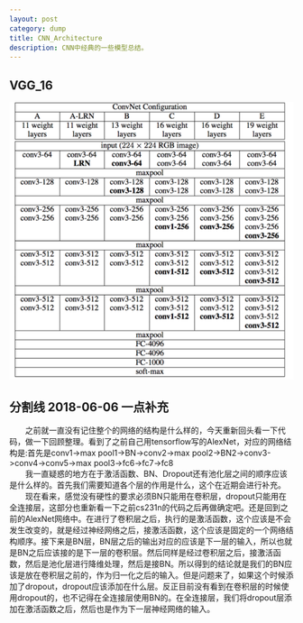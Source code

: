 ```yaml
---
layout: post
category: dump
title: CNN_Architecture
description: CNN中经典的一些模型总结。
---
```


## VGG_16 
![](/downloads/VGG16.png)

## 分割线 2018-06-06 一点补充
　　之前就一直没有记住整个的网络的结构是什么样的，今天重新回头看一下代码，做一下回顾整理。看到了之前自己用tensorflow写的AlexNet，对应的网络结构是:首先是conv1->max pool1->BN->conv2->max pool2->BN2->conv3->conv4->conv5->max pool3->fc6->fc7->fc8<br>
　　我一直疑惑的地方在于激活函数、BN、Dropout还有池化层之间的顺序应该是什么样的。首先我们需要知道各个层的作用是什么，这个在近期会进行补充。<br>
　　现在看来，感觉没有硬性的要求必须BN只能用在卷积层，dropout只能用在全连接层，这部分也重新看一下之前cs231n的代码之后再做确定吧。还是回到之前的AlexNet网络中。在进行了卷积层之后，执行的是激活函数，这个应该是不会发生改变的，就是经过神经网络之后，接激活函数，这个应该是固定的一个网络结构顺序。接下来是BN层，BN层之后的输出对应的应该是下一层的输入，所以也就是BN之后应该接的是下一层的卷积层。然后同样是经过卷积层之后，接激活函数，然后是池化层进行降维处理，然后是接BN。所以得到的结论就是我们的BN应该是放在卷积层之前的，作为归一化之后的输入。但是问题来了，如果这个时候添加了dropout，dropout应该添加在什么层。反正目前没有看到在卷积层的时候使用dropout的，也不记得在全连接层使用BN的。在全连接层，我们将dropout层添加在激活函数之后，然后也是作为下一层神经网络的输入。

